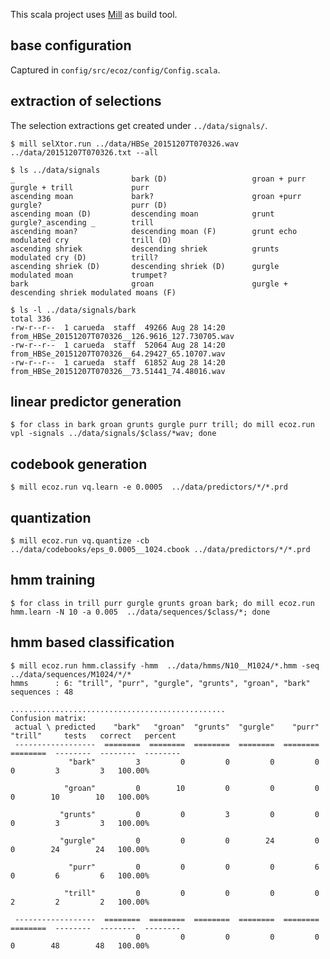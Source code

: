 This scala project uses [Mill](http://www.lihaoyi.com/mill/) as build tool.


## base configuration

Captured in `config/src/ecoz/config/Config.scala`.

## extraction of selections

The selection extractions get created under `../data/signals/`.

    $ mill selXtor.run ../data/HBSe_20151207T070326.wav ../data/20151207T070326.txt --all

    $ ls ../data/signals
    _                          bark (D)                   groan + purr               gurgle + trill             purr
    ascending moan             bark?                      groan +purr                gurgle?                    purr (D)
    ascending moan (D)         descending moan            grunt                      gurgle?_ascending _        trill
    ascending moan?            descending moan (F)        grunt echo                 modulated cry              trill (D)
    ascending shriek           descending shriek          grunts                     modulated cry (D)          trill?
    ascending shriek (D)       descending shriek (D)      gurgle                     modulated moan             trumpet?
    bark                       groan                      gurgle + descending shriek modulated moans (F)

    $ ls -l ../data/signals/bark
    total 336
    -rw-r--r--  1 carueda  staff  49266 Aug 28 14:20 from_HBSe_20151207T070326__126.9616_127.730705.wav
    -rw-r--r--  1 carueda  staff  52064 Aug 28 14:20 from_HBSe_20151207T070326__64.29427_65.10707.wav
    -rw-r--r--  1 carueda  staff  61852 Aug 28 14:20 from_HBSe_20151207T070326__73.51441_74.48016.wav

## linear predictor generation

    $ for class in bark groan grunts gurgle purr trill; do mill ecoz.run vpl -signals ../data/signals/$class/*wav; done

## codebook generation

    $ mill ecoz.run vq.learn -e 0.0005  ../data/predictors/*/*.prd

## quantization

    $ mill ecoz.run vq.quantize -cb ../data/codebooks/eps_0.0005__1024.cbook ../data/predictors/*/*.prd

## hmm training

    $ for class in trill purr gurgle grunts groan bark; do mill ecoz.run hmm.learn -N 10 -a 0.005  ../data/sequences/$class/*; done

## hmm based classification

    $ mill ecoz.run hmm.classify -hmm  ../data/hmms/N10__M1024/*.hmm -seq ../data/sequences/M1024/*/*
    hmms      : 6: "trill", "purr", "gurgle", "grunts", "groan", "bark"
    sequences : 48

    ................................................
    Confusion matrix:
     actual \ predicted    "bark"   "groan"  "grunts"  "gurgle"    "purr"   "trill"     tests   correct   percent
     ------------------  ========  ========  ========  ========  ========  ========  --------  --------  --------
                 "bark"         3         0         0         0         0         0         3         3   100.00%

                "groan"         0        10         0         0         0         0        10        10   100.00%

               "grunts"         0         0         3         0         0         0         3         3   100.00%

               "gurgle"         0         0         0        24         0         0        24        24   100.00%

                 "purr"         0         0         0         0         6         0         6         6   100.00%

                "trill"         0         0         0         0         0         2         2         2   100.00%

     ------------------  ========  ========  ========  ========  ========  ========  --------  --------  --------
                                0         0         0         0         0         0        48        48   100.00%
